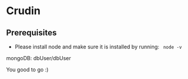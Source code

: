 # Crudin

## Prerequisites

- Please install node and make sure it is installed by running: ``` node -v```

mongoDB: dbUser/dbUser

You good to go :)
